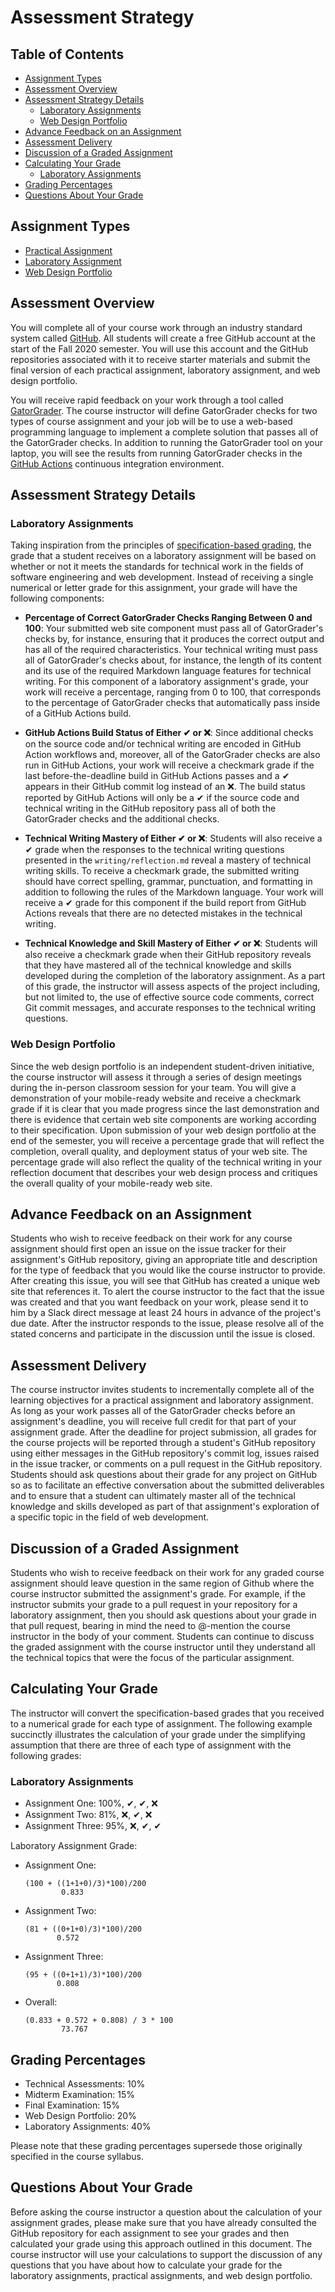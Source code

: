 # Assessment Strategy

## Table of Contents

* [Assignment Types](#assignment-types)
* [Assessment Overview](#assessment-overview)
* [Assessment Strategy Details](#assessment-strategy-details)
  + [Laboratory Assignments](#laboratory-assignments)
  + [Web Design Portfolio](#web-design-portfolio)
* [Advance Feedback on an Assignment](#advance-feedback-on-an-assignment)
* [Assessment Delivery](#assessment-delivery)
* [Discussion of a Graded Assignment](#discussion-of-a-graded-assignment)
* [Calculating Your Grade](#calculating-your-grade)
  + [Laboratory Assignments](#laboratory-assignments-1)
* [Grading Percentages](#grading-percentages)
* [Questions About Your Grade](#questions-about-your-grade)

## Assignment Types

- [Practical Assignment](../assignments/practical-assignment.md)
- [Laboratory Assignment](../assignments/laboratory-assignment.md)
- [Web Design Portfolio](../assignments/design-portfolio.md)

## Assessment Overview

You will complete all of your course work through an industry standard system
called [GitHub](https://www.github.com). All students will create a free GitHub
account at the start of the Fall 2020 semester. You will use this account and
the GitHub repositories associated with it to receive starter materials and
submit the final version of each practical assignment, laboratory assignment,
and web design portfolio.

You will receive rapid feedback on your work through a tool called
[GatorGrader](https://github.com/GatorEducator/gatorgrader). The course
instructor will define GatorGrader checks for two types of course assignment and
your job will be to use a web-based programming language to implement a complete
solution that passes all of the GatorGrader checks. In addition to running the
GatorGrader tool on your laptop, you will see the results from running
GatorGrader checks in the [GitHub Actions](https://github.com/features/actions)
continuous integration environment.

## Assessment Strategy Details

### Laboratory Assignments

Taking inspiration from the principles of [specification-based
grading](https://www.amazon.com/Specifications-Grading-Restoring-Motivating-Students/dp/1620362422),
the grade that a student receives on a laboratory assignment will be based on
whether or not it meets the standards for technical work in the fields of
software engineering and web development. Instead of receiving a single
numerical or letter grade for this assignment, your grade will have the
following components:

- **Percentage of Correct GatorGrader Checks Ranging Between 0 and 100**: Your
  submitted web site component must pass all of GatorGrader's checks by, for
  instance, ensuring that it produces the correct output and has all of the
  required characteristics. Your technical writing must pass all of
  GatorGrader's checks about, for instance, the length of its content and its
  use of the required Markdown language features for technical writing. For this
  component of a laboratory assignment's grade, your work will receive a
  percentage, ranging from 0 to 100, that corresponds to the percentage of
  GatorGrader checks that automatically pass inside of a GitHub Actions build.

- **GitHub Actions Build Status of Either ✔  or ❌**: Since additional checks on
  the source code and/or technical writing are encoded in GitHub Action
  workflows and, moreover, all of the GatorGrader checks are also run in GitHub
  Actions, your work will receive a checkmark grade if the last
  before-the-deadline build in GitHub Actions passes and a ✔  appears in their
  GitHub commit log instead of an ❌. The build status reported by GitHub
  Actions will only be a ✔ if the source code and technical writing in the
  GitHub repository pass all of both the GatorGrader checks and the additional
  checks.

- **Technical Writing Mastery of Either ✔  or ❌**: Students will also receive a
  ✔ grade when the responses to the technical writing questions presented in the
  `writing/reflection.md` reveal a mastery of technical writing skills. To
  receive a checkmark grade, the submitted writing should have correct spelling,
  grammar, punctuation, and formatting in addition to following the rules of the
  Markdown language. Your work will receive a ✔ grade for this component
  if the build report from GitHub Actions reveals that there are no detected
  mistakes in the technical writing.

- **Technical Knowledge and Skill Mastery of Either ✔  or ❌**: Students will
  also receive a checkmark grade when their GitHub repository reveals that they
  have mastered all of the technical knowledge and skills developed during the
  completion of the laboratory assignment. As a part of this grade, the
  instructor will assess aspects of the project including, but not limited to,
  the use of effective source code comments, correct Git commit messages,
  and accurate responses to the technical writing questions.

### Web Design Portfolio

Since the web design portfolio is an independent student-driven initiative, the
course instructor will assess it through a series of design meetings during the
in-person classroom session for your team. You will give a demonstration of your
mobile-ready website and receive a checkmark grade if it is clear that you made
progress since the last demonstration and there is evidence that certain web
site components are working according to their specification. Upon submission of
your web design portfolio at the end of the semester, you will receive a
percentage grade that will reflect the completion, overall quality, and deployment
status of your web site. The percentage grade will also reflect the quality of
the technical writing in your reflection document that describes your web design
process and critiques the overall quality of your mobile-ready web site.

## Advance Feedback on an Assignment

Students who wish to receive feedback on their work for any course assignment
should first open an issue on the issue tracker for their assignment's GitHub
repository, giving an appropriate title and description for the type of feedback
that you would like the course instructor to provide. After creating this issue,
you will see that GitHub has created a unique web site that references it. To
alert the course instructor to the fact that the issue was created and that you
want feedback on your work, please send it to him by a Slack direct message at
least 24 hours in advance of the project's due date. After the instructor
responds to the issue, please resolve all of the stated concerns and participate
in the discussion until the issue is closed.

## Assessment Delivery

The course instructor invites students to incrementally complete all of the
learning objectives for a practical assignment and laboratory assignment. As
long as your work passes all of the GatorGrader checks before an assignment's
deadline, you will receive full credit for that part of your assignment grade.
After the deadline for project submission, all grades for the course projects
will be reported through a student's GitHub repository using either messages in
the GitHub repository's commit log, issues raised in the issue tracker, or
comments on a pull request in the GitHub repository. Students should ask
questions about their grade for any project on GitHub so as to facilitate an
effective conversation about the submitted deliverables and to ensure that a
student can ultimately master all of the technical knowledge and skills
developed as part of that assignment's exploration of a specific topic in the
field of web development.

## Discussion of a Graded Assignment

Students who wish to receive feedback on their work for any graded course
assignment should leave question in the same region of Github where the course
instructor submitted the assignment's grade. For example, if the instructor
submits your grade to a pull request in your repository for a laboratory
assignment, then you should ask questions about your grade in that pull request,
bearing in mind the need to @-mention the course instructor in the body of your
comment. Students can continue to discuss the graded assignment with the course
instructor until they understand all the technical topics that were the
focus of the particular assignment.

## Calculating Your Grade

The instructor will convert the specification-based grades that you received to
a numerical grade for each type of assignment. The following example succinctly
illustrates the calculation of your grade under the simplifying assumption that
there are three of each type of assignment with the following grades:

### Laboratory Assignments

- Assignment One: 100%, ✔, ✔, ❌
- Assignment Two: 81%, ❌, ✔, ❌
- Assignment Three: 95%, ❌, ✔, ✔

Laboratory Assignment Grade:

- Assignment One:

  ```
  (100 + ((1+1+0)/3)*100)/200
          0.833
  ```

- Assignment Two:

  ```
  (81 + ((0+1+0)/3)*100)/200
         0.572
  ```

- Assignment Three:

  ```
  (95 + ((0+1+1)/3)*100)/200
         0.808
  ```

- Overall:

  ```
  (0.833 + 0.572 + 0.808) / 3 * 100
          73.767
  ```

## Grading Percentages

- Technical Assessments: 10%
- Midterm Examination: 15%
- Final Examination: 15%
- Web Design Portfolio: 20%
- Laboratory Assignments: 40%

Please note that these grading percentages supersede those originally specified
in the course syllabus.

## Questions About Your Grade

Before asking the course instructor a question about the calculation of your
assignment grades, please make sure that you have already consulted the GitHub
repository for each assignment to see your grades and then calculated your grade
using this approach outlined in this document. The course instructor will use
your calculations to support the discussion of any questions that you have about
how to calculate your grade for the laboratory assignments, practical
assignments, and web design portfolio.
